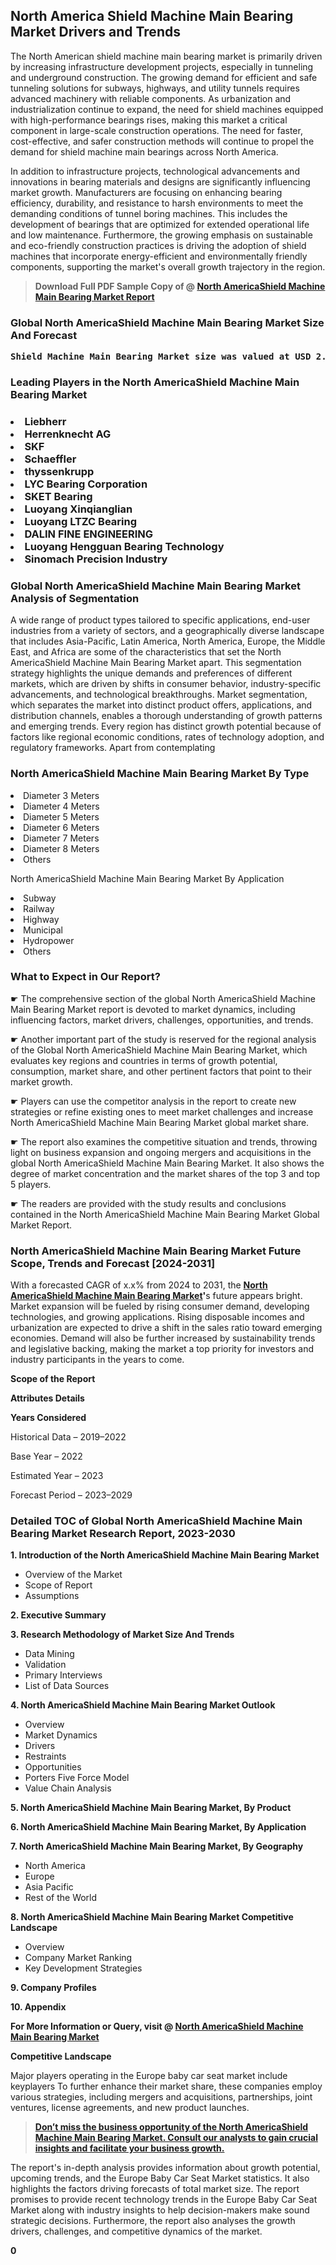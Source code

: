 <p> <h2>North America Shield Machine Main Bearing Market Drivers and Trends</h2><p>The North American shield machine main bearing market is primarily driven by increasing infrastructure development projects, especially in tunneling and underground construction. The growing demand for efficient and safe tunneling solutions for subways, highways, and utility tunnels requires advanced machinery with reliable components. As urbanization and industrialization continue to expand, the need for shield machines equipped with high-performance bearings rises, making this market a critical component in large-scale construction operations. The need for faster, cost-effective, and safer construction methods will continue to propel the demand for shield machine main bearings across North America.</p><p>In addition to infrastructure projects, technological advancements and innovations in bearing materials and designs are significantly influencing market growth. Manufacturers are focusing on enhancing bearing efficiency, durability, and resistance to harsh environments to meet the demanding conditions of tunnel boring machines. This includes the development of bearings that are optimized for extended operational life and low maintenance. Furthermore, the growing emphasis on sustainable and eco-friendly construction practices is driving the adoption of shield machines that incorporate energy-efficient and environmentally friendly components, supporting the market's overall growth trajectory in the region.</p></p><blockquote id="" class=""><strong>Download Full PDF Sample Copy of @&nbsp;<a href="https://www.verifiedmarketreports.com/download-sample/?rid=304458&utm_source=GitHub-Jan&utm_medium=263" target="_blank">North AmericaShield Machine Main Bearing Market Report</a>&nbsp;&nbsp;</strong></blockquote><h3 id="" class=""><strong>Global&nbsp;North AmericaShield Machine Main Bearing Market Size And Forecast</strong></h3><pre class="reader-text-block__code-block"><strong>Shield Machine Main Bearing Market size was valued at USD 2.5 Billion in 2022 and is projected to reach USD 4.1 Billion by 2030, growing at a CAGR of 7.2% from 2024 to 2030.</strong></pre><h3 id="" class="">Leading Players in the&nbsp;North AmericaShield Machine Main Bearing Market</h3><h3 class=""></Li><Li>Liebherr</Li><Li> Herrenknecht AG</Li><Li> SKF</Li><Li> Schaeffler</Li><Li> thyssenkrupp</Li><Li> LYC Bearing Corporation</Li><Li> SKET Bearing</Li><Li> Luoyang Xinqianglian</Li><Li> Luoyang LTZC Bearing</Li><Li> DALIN FINE ENGINEERING</Li><Li> Luoyang Hengguan Bearing Technology</Li><Li> Sinomach Precision Industry</h3><h3 id="" class="">Global&nbsp;North AmericaShield Machine Main Bearing Market Analysis of Segmentation</h3><p id="" class="">A wide range of product types tailored to specific applications, end-user industries from a variety of sectors, and a geographically diverse landscape that includes Asia-Pacific, Latin America, North America, Europe, the Middle East, and Africa are some of the characteristics that set the North AmericaShield Machine Main Bearing Market apart. This segmentation strategy highlights the unique demands and preferences of different markets, which are driven by shifts in consumer behavior, industry-specific advancements, and technological breakthroughs. Market segmentation, which separates the market into distinct product offers, applications, and distribution channels, enables a thorough understanding of growth patterns and emerging trends. Every region has distinct growth potential because of factors like regional economic conditions, rates of technology adoption, and regulatory frameworks. Apart from contemplating</p><h3 id="" class="">North AmericaShield Machine Main Bearing Market&nbsp;By Type</h3><p></Li><Li>Diameter 3 Meters</Li><Li> Diameter 4 Meters</Li><Li> Diameter 5 Meters</Li><Li> Diameter 6 Meters</Li><Li> Diameter 7 Meters</Li><Li> Diameter 8 Meters</Li><Li> Others</p><div class="" data-test-id=""><p>North AmericaShield Machine Main Bearing Market&nbsp;By Application</p></div><p class=""></Li><Li>Subway</Li><Li> Railway</Li><Li> Highway</Li><Li> Municipal</Li><Li> Hydropower</Li><Li> Others</p><div class="" data-test-id=""><h3><span class="">What to Expect in Our Report?</span></h3></div><div class="" data-test-id=""><p><span class="">☛ The comprehensive section of the global North AmericaShield Machine Main Bearing Market report is devoted to market dynamics, including influencing factors, market drivers, challenges, opportunities, and trends.</span></p></div><div class="" data-test-id=""><p><span class="">☛ Another important part of the study is reserved for the regional analysis of the Global North AmericaShield Machine Main Bearing Market, which evaluates key regions and countries in terms of growth potential, consumption, market share, and other pertinent factors that point to their market growth.</span></p></div><div class="" data-test-id=""><p><span class="">☛ Players can use the competitor analysis in the report to create new strategies or refine existing ones to meet market challenges and increase North AmericaShield Machine Main Bearing Market global market share.</span></p></div><div class="" data-test-id=""><p><span class="">☛ The report also examines the competitive situation and trends, throwing light on business expansion and ongoing mergers and acquisitions in the global North AmericaShield Machine Main Bearing Market. It also shows the degree of market concentration and the market shares of the top 3 and top 5 players.</span></p></div><div class="" data-test-id=""><p><span class="">☛ The readers are provided with the study results and conclusions contained in the North AmericaShield Machine Main Bearing Market Global Market Report.</span></p></div><div class="" data-test-id=""><h3><span class="">North AmericaShield Machine Main Bearing Market Future Scope, Trends and Forecast [2024-2031]</span></h3></div><div class="" data-test-id=""><p><span class="">With a forecasted CAGR of x.x% from 2024 to 2031, the <strong><a href="https://www.verifiedmarketreports.com/download-sample/?rid=304458&utm_source=GitHub-Jan&utm_medium=263" target="_blank">North AmericaShield Machine Main Bearing Market</a>'</strong>s future appears bright. Market expansion will be fueled by rising consumer demand, developing technologies, and growing applications. Rising disposable incomes and urbanization are expected to drive a shift in the sales ratio toward emerging economies. Demand will also be further increased by sustainability trends and legislative backing, making the market a top priority for investors and industry participants in the years to come.</span></p><p id="ember66" class="ember-view reader-text-block__paragraph"><strong>Scope of the Report</strong></p><p id="ember67" class="ember-view reader-text-block__paragraph"><strong>Attributes Details</strong></p><p id="ember68" class="ember-view reader-text-block__paragraph"><strong>Years Considered</strong></p><p id="ember69" class="ember-view reader-text-block__paragraph">Historical Data &ndash; 2019&ndash;2022</p><p id="ember70" class="ember-view reader-text-block__paragraph">Base Year &ndash; 2022</p><p id="ember71" class="ember-view reader-text-block__paragraph">Estimated Year &ndash; 2023</p><p id="ember72" class="ember-view reader-text-block__paragraph">Forecast Period &ndash; 2023&ndash;2029</p></div><h3 id="" class="">Detailed TOC of Global North AmericaShield Machine Main Bearing Market Research Report, 2023-2030</h3><p id="" class=""><strong>1. Introduction of the North AmericaShield Machine Main Bearing Market</strong></p><ul><li>Overview of the Market</li><li>Scope of Report</li><li>Assumptions</li></ul><p id="" class=""><strong>2. Executive Summary</strong></p><p id="" class=""><strong>3. Research Methodology of Market Size And Trends</strong></p><ul><li>Data Mining</li><li>Validation</li><li>Primary Interviews</li><li>List of Data Sources</li></ul><p id="" class=""><strong>4. North AmericaShield Machine Main Bearing Market Outlook</strong></p><ul><li>Overview</li><li>Market Dynamics</li><li>Drivers</li><li>Restraints</li><li>Opportunities</li><li>Porters Five Force Model</li><li>Value Chain Analysis</li></ul><p id="" class=""><strong>5. North AmericaShield Machine Main Bearing Market, By Product</strong></p><p id="" class=""><strong>6. North AmericaShield Machine Main Bearing Market, By Application</strong></p><p id="" class=""><strong>7. North AmericaShield Machine Main Bearing Market, By Geography</strong></p><ul><li>North America</li><li>Europe</li><li>Asia Pacific</li><li>Rest of the World</li></ul><p id="" class=""><strong>8. North AmericaShield Machine Main Bearing Market Competitive Landscape</strong></p><ul><li>Overview</li><li>Company Market Ranking</li><li>Key Development Strategies</li></ul><p id="" class=""><strong>9. Company Profiles</strong></p><p id="" class=""><strong>10. Appendix</strong></p><p><strong>For More Information or Query, visit&nbsp;@ <a href="https://www.verifiedmarketreports.com/product/shield-machine-main-bearing-market/" target="_blank">North AmericaShield Machine Main Bearing Market</a></strong></p><p id="ember61" class="ember-view reader-text-block__paragraph"><strong>Competitive Landscape</strong></p><p id="ember62" class="ember-view reader-text-block__paragraph">Major players operating in the Europe baby car seat market include keyplayers To further enhance their market share, these companies employ various strategies, including mergers and acquisitions, partnerships, joint ventures, license agreements, and new product launches.</p><blockquote id="ember63" class="ember-view reader-text-block__blockquote"><strong><a href="https://www.verifiedmarketreports.com/download-sample/?rid=304458&utm_source=GitHub-Jan&utm_medium=263" target="_blank">Don&rsquo;t miss the business opportunity of the North AmericaShield Machine Main Bearing Market. Consult our analysts to gain crucial insights and facilitate your business growth.</a></strong></blockquote><p id="ember64" class="ember-view reader-text-block__paragraph">The report's in-depth analysis provides information about growth potential, upcoming trends, and the Europe Baby Car Seat Market statistics. It also highlights the factors driving forecasts of total market size. The report promises to provide recent technology trends in the Europe Baby Car Seat Market along with industry insights to help decision-makers make sound strategic decisions. Furthermore, the report also analyses the growth drivers, challenges, and competitive dynamics of the market.</p><p class="ember-view reader-text-block__paragraph"><strong>0</strong></p>
